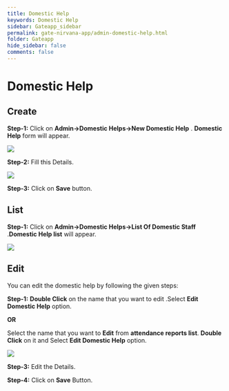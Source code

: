 ```yaml
---
title: Domestic Help
keywords: Domestic Help
sidebar: Gateapp_sidebar
permalink: gate-nirvana-app/admin-domestic-help.html
folder: Gateapp
hide_sidebar: false
comments: false
---
```

# Domestic Help

## Create

**Step-1:** Click on **Admin->Domestic Helps->New Domestic Help** . **Domestic Help** form will appear.

![](/images/New-Domestic-Help.png)

**Step-2:**  Fill this Details.

![](/images/Domestic-Help-frm.png)

**Step-3:** Click on **Save** button.

## List

**Step-1:**  Click on **Admin->Domestic Helps->List Of Domestic Staff** .**Domestic Help list** will appear.

![](/images/Domestic-Help-list.png)

## Edit

You can edit the domestic help by following the given steps:

**Step-1:** **Double Click** on the name that you want to edit .Select **Edit Domestic Help** option.

 **OR**
 
Select the name that you want to **Edit** from **attendance reports list**. **Double Click** on it and Select **Edit Domestic Help** option.

![](/images/Domestic-Help-Edit.png)

**Step-3:** Edit the Details.

**Step-4:** Click on **Save** Button.
